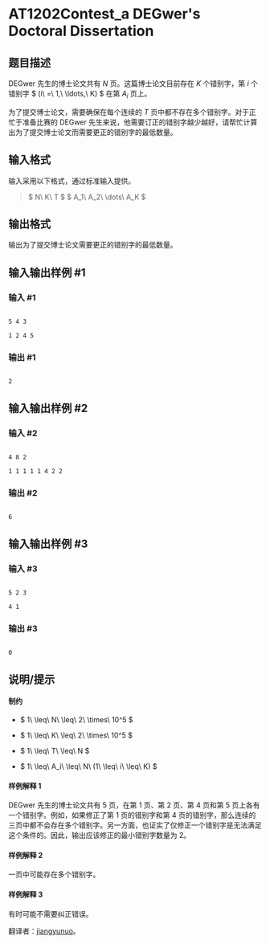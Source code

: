 # AT1202Contest_a DEGwer's Doctoral Dissertation

## 题目描述

DEGwer 先生的博士论文共有 $N$ 页。这篇博士论文目前存在 $K$ 个错别字，第 $i$ 个错别字 $ (i\ =\ 1,\ \ldots,\ K) $ 在第 $A_i$ 页上。

为了提交博士论文，需要确保在每个连续的 $T$ 页中都不存在多个错别字。对于正忙于准备比赛的 DEGwer 先生来说，他需要订正的错别字越少越好，请帮忙计算出为了提交博士论文而需要更正的错别字的最低数量。

## 输入格式

输入采用以下格式，通过标准输入提供。

> $ N\ K\ T $ $ A_1\ A_2\ \dots\ A_K $

## 输出格式

输出为了提交博士论文需要更正的错别字的最低数量。

## 输入输出样例 #1

### 输入 #1

```
5 4 3
1 2 4 5
```

### 输出 #1

```
2
```

## 输入输出样例 #2

### 输入 #2

```
4 8 2
1 1 1 1 1 4 2 2
```

### 输出 #2

```
6
```

## 输入输出样例 #3

### 输入 #3

```
5 2 3
4 1
```

### 输出 #3

```
0
```

## 说明/提示

#### 制约

- $ 1\ \leq\ N\ \leq\ 2\ \times\ 10^5 $
- $ 1\ \leq\ K\ \leq\ 2\ \times\ 10^5 $
- $ 1\ \leq\ T\ \leq\ N $
- $ 1\ \leq\ A_i\ \leq\ N\ (1\ \leq\ i\ \leq\ K) $
 
#### 样例解释 1

DEGwer 先生的博士论文共有 $5$ 页，在第 $1$ 页、第 $2$ 页、第 $4$ 页和第 $5$ 页上各有一个错别字。例如，如果修正了第 $1$ 页的错别字和第 $4$ 页的错别字，那么连续的三页中都不会存在多个错别字。另一方面，也证实了仅修正一个错别字是无法满足这个条件的。因此，输出应该修正的最小错别字数量为 $2$。

#### 样例解释 2

一页中可能存在多个错别字。

#### 样例解释 3

有时可能不需要纠正错误。

翻译者：[jiangyunuo](https://www.luogu.com.cn/user/1061050)。